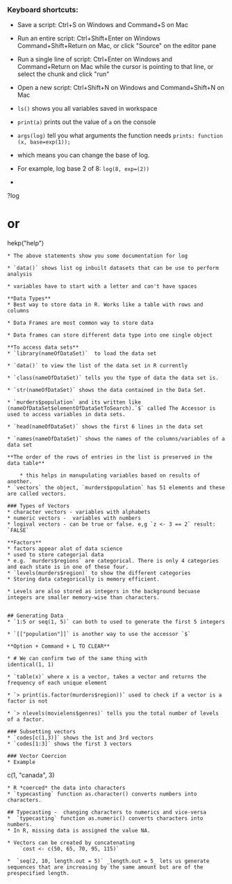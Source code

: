 ### Keyboard shortcuts:

* Save a script: Ctrl+S on Windows and Command+S on Mac

* Run an entire script:  Ctrl+Shift+Enter on Windows Command+Shift+Return on Mac, or click "Source" on the editor pane

* Run a single line of script: Ctrl+Enter on Windows and Command+Return on Mac while the cursor is pointing to that line, or select the chunk and click "run"

* Open a new script: Ctrl+Shift+N on Windows and Command+Shift+N on Mac

* `ls()` shows you all variables saved in workspace
* `print(a)` prints out the value of `a` on the console

* `args(log)`  tell you what arguments the function needs
`prints: function (x, base=exp(1));`
* which means you can change the base of log. 
* For example, log base 2 of 8: `log(8, exp=(2))`

* ```
?log
# or
hekp("help") 
```
* The above statements show you some documentation for log

* `data()` shows list og inbuilt datasets that can be use to perform analysis

* variables have to start with a letter and can't have spaces

**Data Types**
* Best way to store data in R. Works like a table with rows and columns

* Data Frames are most common way to store data

* Data frames can store different data type into one single object

**To access data sets**
* `library(nameOfDataSet)`  to load the data set

* `data()` to view the list of the data set in R currently

* `class(nameOfDataSet)` tells you the type of data the data set is. 

* `str(nameOfDataSet)` shows the data contained in the Data Set. 

* `murders$population` and its written like (nameOfDataSet$elementOfDataSetToSearch).`$` called The Accessor is used to access variables in data sets.

* `head(nameOfDataSet)` shows the first 6 lines in the data set

* `names(nameOfDataSet)` shows the names of the columns/variables of a data set

**The order of the rows of entries in the list is preserved in the data table**

	* this helps in manupulating variables based on results of another. 
* `vectors` the object, `murders$population` has 51 elements and these are called vectors. 	

### Types of Vectors
* character vectors - variables with alphabets
* numeric vectors -  variables with numbers
* logival vectors - can be true or false. e,g `z <- 3 == 2` result: `FALSE`

**Factors**
* factors appear alot of data science 
* used to store categorial data
* e.g. `murders$regions` are categorical. There is only 4 categories and each state is in one of these four.
* `levels(murders$region)` to show the different categories 
* Storing data categorically is memory efficient. 

* Levels are also stored as integers in the background becuase integers are smaller memory-wise than characters.


## Generating Data
* `1:5 or seq(1, 5)` can both to used to generate the first 5 integers

* `[["population"]]` is another way to use the accessor `$`

**Option + Command + L TO CLEAR**

* # We can confirm two of the same thing with
identical(1, 1)

* `table(x)` where x is a vector, takes a vector and returns the frequency of each unique element

* `> print(is.factor(murders$region))` used to check if a vector is a factor is not

* `> nlevels(movielens$genres)` tells you the total number of levels of a factor.

### Subsetting vectors
* `codes[c(1,3)]` shows the 1st and 3rd vectors
* `codes[1:3]` shows the first 3 vectors

### Vector Coercion
* Example 
```
c(1, "canada", 3)
```
* R *coerced* the data into characters
* `typecasting` function as.character() converts numbers into characters.

## Typecasting -  changing characters to numerics and vice-versa
*  `typecasting` function as.numeric() converts characters into numbers.
* In R, missing data is assigned the value NA.

* Vectors can be created by concatenating
	`cost <- c(50, 65, 70, 95, 115)`

*  `seq(2, 10, length.out = 5)` _length.out = 5_ lets us generate sequences that are increasing by the same amount but are of the prespecified length.
